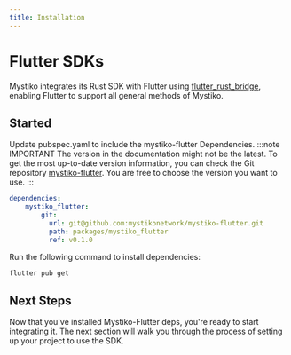 ```yaml
---
title: Installation
---
```


# Flutter SDKs

Mystiko integrates its Rust SDK with Flutter using [flutter_rust_bridge](https://github.com/fzyzcjy/flutter_rust_bridge), enabling Flutter to support all general methods of Mystiko.

## Started
Update pubspec.yaml to include the mystiko-flutter Dependencies.
:::note IMPORTANT
The version in the documentation might not be the latest. To get the most up-to-date version information, you can check the Git repository [mystiko-flutter](https://github.com/mystikonetwork/mystiko-flutter/releases). You are free to choose the version you want to use.
:::
```yaml
dependencies:
    mystiko_flutter:
        git:
          url: git@github.com:mystikonetwork/mystiko-flutter.git
          path: packages/mystiko_flutter
          ref: v0.1.0
```
Run the following command to install dependencies:
```bash
flutter pub get
```

## Next Steps

Now that you've installed Mystiko-Flutter deps, you're ready to start integrating it. The next section will walk you through the process of setting up your project to use the SDK.

